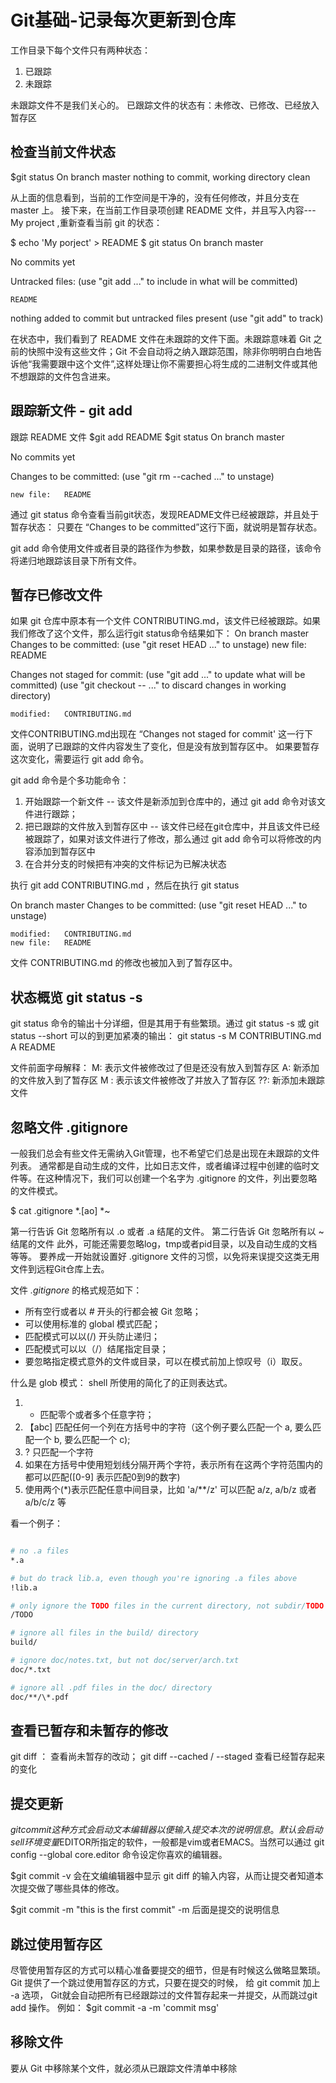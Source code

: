 # Git基础-记录每次更新到仓库


工作目录下每个文件只有两种状态：
1. 已跟踪
2. 未跟踪

未跟踪文件不是我们关心的。
已跟踪文件的状态有：未修改、已修改、已经放入暂存区

## 检查当前文件状态
$git status
On branch master
nothing to commit, working directory clean

从上面的信息看到，当前的工作空间是干净的，没有任何修改，并且分支在 master 上。
接下来，在当前工作目录项创建 README 文件，并且写入内容--- My project ,重新查看当前 git 的状态：

$ echo 'My porject' > README
$ git status
On branch master

No commits yet

Untracked files:
  (use "git add <file>..." to include in what will be committed)

	README

nothing added to commit but untracked files present (use "git add" to track)

在状态中，我们看到了 README 文件在未跟踪的文件下面。未跟踪意味着 Git 之前的快照中没有这些文件；Git 不会自动将之纳入跟踪范围，除非你明明白白地告诉他“我需要跟中这个文件”,这样处理让你不需要担心将生成的二进制文件或其他不想跟踪的文件包含进来。

## 跟踪新文件 - git add
跟踪 README 文件
$git add README 
$git status
On branch master

No commits yet

Changes to be committed:
  (use "git rm --cached <file>..." to unstage)

	new file:   README

通过 git status 命令查看当前git状态，发现README文件已经被跟踪，并且处于暂存状态：
只要在 “Changes to be committed”这行下面，就说明是暂存状态。

git add 命令使用文件或者目录的路径作为参数，如果参数是目录的路径，该命令将递归地跟踪该目录下所有文件。

## 暂存已修改文件
如果 git 仓库中原本有一个文件 CONTRIBUTING.md，该文件已经被跟踪。如果我们修改了这个文件，那么运行git status命令结果如下：
On branch master
Changes to be committed:
  (use "git reset HEAD <file>..." to unstage)
	new file:   README

Changes not staged for commit:
  (use "git add <file>..." to update what will be committed)
  (use "git checkout -- <file>..." to discard changes in working directory)

	modified:   CONTRIBUTING.md

文件CONTRIBUTING.md出现在 “Changes not staged for commit' 这一行下面，说明了已跟踪的文件内容发生了变化，但是没有放到暂存区中。
如果要暂存这次变化，需要运行 git add 命令。

git add 命令是个多功能命令：
1. 开始跟踪一个新文件 -- 该文件是新添加到仓库中的，通过 git add 命令对该文件进行跟踪；
2. 把已跟踪的文件放入到暂存区中 -- 该文件已经在git仓库中，并且该文件已经被跟踪了，如果对该文件进行了修改，那么通过 git add 命令可以将修改的内容添加到暂存区中
3. 在合并分支的时候把有冲突的文件标记为已解决状态

执行 git add CONTRIBUTING.md ，然后在执行 git status 

On branch master
Changes to be committed:
  (use "git reset HEAD <file>..." to unstage)

	modified:   CONTRIBUTING.md
	new file:   README


文件 CONTRIBUTING.md 的修改也被加入到了暂存区中。

## 状态概览 git status -s
git status 命令的输出十分详细，但是其用于有些繁琐。通过 git status -s 或 git status --short 可以的到更加紧凑的输出：
git status -s
M  CONTRIBUTING.md
A  README

文件前面字母解释：
 M: 表示文件被修改过了但是还没有放入到暂存区
A:  新添加的文件放入到了暂存区
M : 表示该文件被修改了并放入了暂存区
??: 新添加未跟踪文件

## 忽略文件 .gitignore 
一般我们总会有些文件无需纳入Git管理，也不希望它们总是出现在未跟踪的文件列表。
通常都是自动生成的文件，比如日志文件，或者编译过程中创建的临时文件等。在这种情况下，我们可以创建一个名字为 .gitignore 的文件，列出要忽略的文件模式。

$ cat .gitignore
*.[ao]
*~

第一行告诉 Git 忽略所有以 .o 或者 .a 结尾的文件。
第二行告诉 Git 忽略所有以 ~ 结尾的文件
此外，可能还需要忽略log，tmp或者pid目录，以及自动生成的文档等等。
要养成一开始就设置好 .gitignore 文件的习惯，以免将来误提交这类无用文件到远程Git仓库上去。

文件 *.gitignore* 的格式规范如下：
* 所有空行或者以 *#* 开头的行都会被 Git 忽略；
* 可以使用标准的 global 模式匹配；
* 匹配模式可以以(/) 开头防止递归；
* 匹配模式可以以（/）结尾指定目录；
* 要忽略指定模式意外的文件或目录，可以在模式前加上惊叹号（i）取反。

什么是 glob 模式：
shell 所使用的简化了的正则表达式。
1. * 匹配零个或者多个任意字符；
2. 【abc] 匹配任何一个列在方括号中的字符（这个例子要么匹配一个 a, 要么匹配一个 b, 要么匹配一个 c);
3. ? 只匹配一个字符
4. 如果在方括号中使用短划线分隔开两个字符，表示所有在这两个字符范围内的都可以匹配([0-9] 表示匹配0到9的数字)
5. 使用两个(\*)表示匹配任意中间目录，比如 'a/**/z' 可以匹配 a/z, a/b/z 或者 a/b/c/z 等

看一个例子：

```bash

# no .a files
*.a

# but do track lib.a, even though you're ignoring .a files above
!lib.a

# only ignore the TODO files in the current directory, not subdir/TODO
/TODO

# ignore all files in the build/ directory
build/

# ignore doc/notes.txt, but not doc/server/arch.txt
doc/*.txt

# ignore all .pdf files in the doc/ directory
doc/**/\*.pdf

```

## 查看已暂存和未暂存的修改
git diff ： 查看尚未暂存的改动；
git diff --cached / --staged 查看已经暂存起来的变化

## 提交更新
$git commit 
这种方式会启动文本编辑器以便输入提交本次的说明信息。默认会启动sell环境变量$EDITOR所指定的软件，一般都是vim或者EMACS。当然可以通过 git config --global core.editor 命令设定你喜欢的编辑器。

$git commit -v 会在文编编辑器中显示 git diff 的输入内容，从而让提交者知道本次提交做了哪些具体的修改。

$git commit -m "this is the first commit"  -m 后面是提交的说明信息


## 跳过使用暂存区
尽管使用暂存区的方式可以精心准备要提交的细节，但是有时候这么做略显繁琐。Git 提供了一个跳过使用暂存区的方式，只要在提交的时候， 给 git commit 加上 -a 选项， Git就会自动把所有已经跟踪过的文件暂存起来一并提交，从而跳过git add 操作。
例如：
$git commit -a -m 'commit msg'

## 移除文件
要从 Git 中移除某个文件，就必须从已跟踪文件清单中移除



















